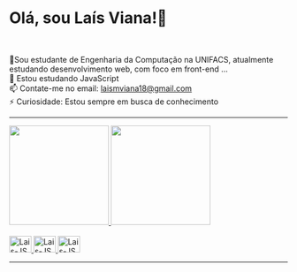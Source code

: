 <div> 
<h1>Olá, sou Laís Viana!👋</h1>  <br>

📖Sou estudante de Engenharia da Computação na UNIFACS, atualmente estudando desenvolvimento web, com foco em front-end ... <br>
🌱 Estou estudando JavaScript <br>
📫 Contate-me no email: laismviana18@gmail.com <br>
⚡ Curiosidade: Estou sempre em busca de conhecimento 
  <hr>
  
<div> 

<div>

  <a href="https://github.com/LaisMagalhaesViana">
  <img height="180em" src="https://github-readme-stats.vercel.app/api?username=LaisMagalhaesViana&show_icons=true&theme=panda&include_all_commits=true&count_private=true"/>
  <img height="180em" src="https://github-readme-stats.vercel.app/api/top-langs/?username=LaisMagalhaesViana&layout=compact&langs_count=7&theme=panda"/>
  
</div>

<br>
  
<div>
  
  <img allign="center" alt="Lais-JS" height="30" width="40" src="https://cdn.jsdelivr.net/gh/devicons/devicon/icons/javascript/javascript-original.svg" />
  <img allign="center" alt="Lais-JS" height="30" width="40" src="https://cdn.jsdelivr.net/gh/devicons/devicon/icons/html5/html5-original.svg" />
  <img allign="center" alt="Lais-JS" height="30" width="40" src="https://cdn.jsdelivr.net/gh/devicons/devicon/icons/css3/css3-original.svg" />
            
</div>
<hr>

